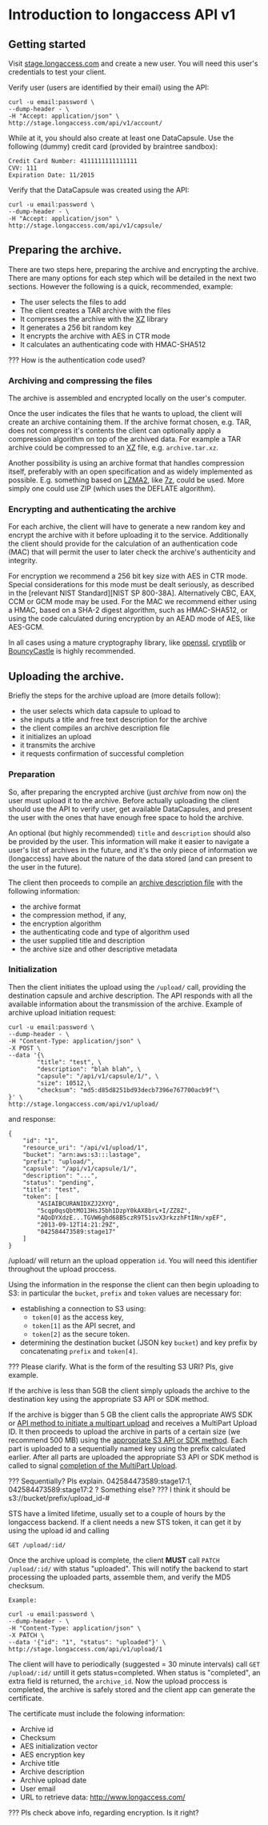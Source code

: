 # Introduction to longaccess API v1

## Getting started

Visit [stage.longaccess.com](http://stage.longaccess.com/) and create a new user. You will need this user's credentials to test your client. 

Verify user (users are identified by their email) using the API:

    curl -u email:password \
    --dump-header - \
    -H "Accept: application/json" \
    http://stage.longaccess.com/api/v1/account/

While at it, you should also create at least one DataCapsule. Use the following (dummy) credit card (provided by braintree sandbox):

    Credit Card Number: 4111111111111111
    CVV: 111 
    Expiration Date: 11/2015

Verify that the DataCapsule was created using the API:

    curl -u email:password \
    --dump-header - \
    -H "Accept: application/json" \
    http://stage.longaccess.com/api/v1/capsule/
   
## Preparing the archive.

There are two steps here, preparing the archive and encrypting the archive. There are many options for each step which will be detailed in the next two sections. However the following is a quick, recommended, example:

* The user selects the files to add
* The client creates a TAR archive with the files
* It compresses the archive with the [XZ][] library
* It generates a 256 bit random key 
* It encrypts the archive with AES in CTR mode
* It calculates an authenticating code with HMAC-SHA512

??? How is the authentication code used? 

### Archiving and compressing the files
The archive is assembled and encrypted locally on the user's computer. 

Once the user indicates the files that he wants to upload, the client will create an archive containing them. If the archive format chosen, e.g. TAR, does not compress it's contents the client can optionally apply a compression algorithm on top of the archived data. For example a TAR archive could be compressed to an [XZ][] file, e.g. `archive.tar.xz`.

Another possibility is using an archive format that handles compression itself, preferably with an open specification and as widely implemented as possible. E.g. something based on [LZMA2][], like [7z][], could be used. More simply one could use ZIP (which uses the DEFLATE algorithm).

### Encrypting and authenticating the archive

For each archive, the client will have to generate a new random key and encrypt the archive with it before uploading it to the service. Additionally the client should provide for the calculation of an authentication code (MAC) that will permit the user to later check the archive's authenticity and integrity.

For encryption we recommend a 256 bit key size with AES in CTR mode. Special considerations for this mode must be dealt seriously, as described in the [relevant NIST Standard][NIST SP 800-38A]. Alternatively CBC, EAX, CCM or GCM mode may be used. For the MAC we recommend either using a HMAC, based on a SHA-2 digest algorithm, such as HMAC-SHA512, or using the code calculated during encryption by an AEAD mode of AES, like AES-GCM. 
 
In all cases using a mature cryptography library, like [openssl][], [cryptlib][] or [BouncyCastle][] is highly recommended.

 [LZMA2]: https://en.wikipedia.org/wiki/Lempel%E2%80%93Ziv%E2%80%93Markov_chain_algorithm#LZMA2_format
 [7z]: http://7-zip.org/7z.html
 [XZ]: http://tukaani.org/xz/format.html
 [openssl]: https://www.openssl.org/
 [BouncyCastle]: http://bouncycastle.org/
 [cryptlib]: http://www.cs.auckland.ac.nz/~pgut001/cryptlib/
 [ADF]: adf.md 

## Uploading the archive.

Briefly the steps for the archive upload are (more details follow):

* the user selects which data capsule to upload to
* she inputs a title and free text description for the archive
* the client compiles an archive description file
* it initializes an upload 
* it transmits the archive
* it requests confirmation of successful completion

### Preparation

So, after preparing the encrypted archive (just *archive* from now on) the user must upload it to the archive. Before actually uploading the client should use the API to verify user, get available DataCapsules, and present the user with the ones that have enough free space to hold the archive.

An optional (but highly recommended) `title` and `description` should also be provided by the user. This information will make it easier to navigate a user's list of archives in the future, and it's the only piece of information we (longaccess) have about the nature of the data stored (and can present to the user in the future).

The client then proceeds to compile an [archive description file][ADF] with the following information:
- the archive format
- the compression method, if any,
- the encryption algorithm
- the authenticating code and type of algorithm used
- the user supplied title and description
- the archive size and other descriptive metadata

### Initialization

Then the client initiates the upload using the `/upload/` call, providing the destination capsule and archive description. The API responds with all the available information about the transmission of the archive. Example of archive upload initiation request:
    
    curl -u email:password \
    --dump-header - \
    -H "Content-Type: application/json" \
    -X POST \
    --data '{\
    		"title": "test", \
    		"description": "blah blah", \
    		"capsule": "/api/v1/capsule/1/", \
    		"size": 10512,\
    		"checksum": "md5:d85d8251bd93decb7396e767700acb9f"\
    }' \
    http://stage.longaccess.com/api/v1/upload/

and response:

    {
        "id": "1",
        "resource_uri": "/api/v1/upload/1",
        "bucket": "arn:aws:s3:::lastage",
        "prefix": "upload/",
        "capsule": "/api/v1/capsule/1/", 
        "description": "...",
        "status": "pending", 
        "title": "test",
        "token": [
            "ASIAIBCURANIDXZJ2XYQ",
            "5cqp0qsQbtMO13HsJ5bh1DzpY0kAX8brL+I/ZZ8Z",
            "AQoDYXdzE...TGVW6ghd68B5czR9T51svX3rkzzhFtINn/xpEF",
            "2013-09-12T14:21:29Z",
            "042584473589:stage17"
        ]
    }

    
/upload/ will return an the upload opperation `id`. You will need this identifier throughout the upload proccess.

Using the information in the response the client can then begin uploading to S3: in particular the `bucket`, `prefix` and `token` values are necessary for:

* establishing a connection to S3 using:
    - `token[0]` as the access key,
    - `token[1]` as the API secret, and
    - `token[2]` as the secure token.
* determining the destination bucket (JSON key `bucket`) and key prefix by concatenating `prefix` and `token[4]`. 

??? Please clarify. What is the form of the resulting S3 URI? Pls, give example.

If the archive is less than 5GB the client simply uploads the archive to the destination key using the appropriate S3 API or SDK method.

If the archive is bigger than 5 GB the client calls the appropriate AWS SDK or [API method to initiate a multipart upload][InitMultiPart] and receives a MultiPart Upload ID. It then proceeds to upload the archive in parts of a certain size (we recommend 500 MB) using the [appropriate S3 API or SDK method][UploadPart]. Each part is uploaded to a sequentially named key using the prefix calculated earlier. After all parts are uploaded the appropriate S3 API or SDK method is called to signal [completion of the MultiPart Upload][CompleteMultiPart].

??? Sequentially? Pls explain. 042584473589:stage17:1, 042584473589:stage17:2 ? Something else?
??? I think it should be s3://bucket/prefix/upload_id-#

STS have a limited lifetime, usually set to a couple of hours by the longaccess backend. If a client needs a new STS token, it can get it by using the upload id and calling 

    GET /upload/:id/
    
Once the archive upload is complete, the client **MUST** call `PATCH /upload/:id/` with status "uploaded". This will notify the backend to start processing the uploaded parts, assemble them, and verify the MD5 checksum.

    Example: 

    curl -u email:password \
    --dump-header - \
    -H "Content-Type: application/json" \
    -X PATCH \
    --data '{"id": "1", "status": "uploaded"}' \
    http://stage.longaccess.com/api/v1/upload/1

The client will have to periodically (suggested = 30 minute intervals) call `GET /upload/:id/` untill it gets status=completed. When status is "completed", an extra field is returned, the `archive_id`. Now the upload proccess is completed, the archive is safely stored and the client app can generate the certificate.

The certificate must include the folowing information:

- Archive id 
- Checksum 
- AES initialization vector 
- AES encryption key 
- Archive title 
- Archive description
- Archive upload date
- User email
- URL to retrieve data: http://www.longaccess.com/

??? Pls check above info, regarding encryption. Is it right?

 [InitMultiPart]: http://docs.aws.amazon.com/AmazonS3/latest/API/mpUploadInitiate.html
 [CompleteMultiPart]: http://docs.aws.amazon.com/AmazonS3/latest/API/mpUploadComplete.html
 [UploadPart]: http://docs.aws.amazon.com/AmazonS3/latest/API/mpUploadUploadPart.html
